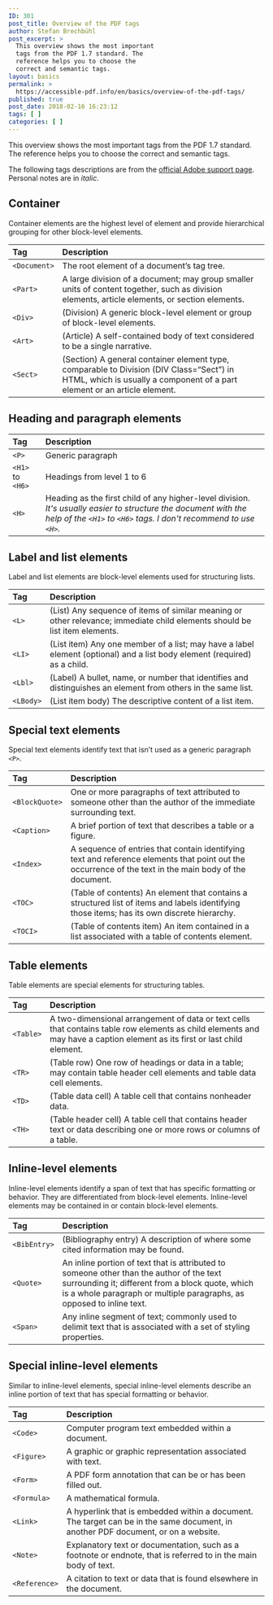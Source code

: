 ```yaml
---
ID: 301
post_title: Overview of the PDF tags
author: Stefan Brechbühl
post_excerpt: >
  This overview shows the most important
  tags from the PDF 1.7 standard. The
  reference helps you to choose the
  correct and semantic tags.
layout: basics
permalink: >
  https://accessible-pdf.info/en/basics/overview-of-the-pdf-tags/
published: true
post_date: 2018-02-16 16:23:12
tags: [ ]
categories: [ ]
---
```

This overview shows the most important tags from the PDF 1.7 standard. The reference helps you to choose the correct and semantic tags.

The following tags descriptions are from the [official Adobe support page][1]. Personal notes are in *italic*.

## Container

Container elements are the highest level of element and provide hierarchical grouping for other block-level elements.

| Tag                | Description                                                                                                                                                          |
|:------------------ |:-------------------------------------------------------------------------------------------------------------------------------------------------------------------- |
| `<Document>` | The root element of a document’s tag tree.                                                                                                                           |
| `<Part>`     | A large division of a document; may group smaller units of content together, such as division elements, article elements, or section elements.                       |
| `<Div>`      | (Division) A generic block-level element or group of block-level elements.                                                                                           |
| `<Art>`      | (Article) A self-contained body of text considered to be a single narrative.                                                                                         |
| `<Sect>`     | (Section) A general container element type, comparable to Division (DIV Class=“Sect”) in HTML, which is usually a component of a part element or an article element. |

## Heading and paragraph elements

| Tag                          | Description                                                                                                                                                                                            |
|:---------------------------- |:------------------------------------------------------------------------------------------------------------------------------------------------------------------------------------------------------ |
| `<P>`                  | Generic paragraph                                                                                                                                                                                      |
| `<H1>` to `<H6>` | Headings from level 1 to 6                                                                                                                                                                             |
| `<H>`                  | Heading as the first child of any higher-level division. *It's usually easier to structure the document with the help of the `<H1>` to `<H6>` tags. I don't recommend to use `<H>`.* |

## Label and list elements

Label and list elements are block-level elements used for structuring lists.

| Tag             | Description                                                                                                                |
|:--------------- |:-------------------------------------------------------------------------------------------------------------------------- |
| `<L>`     | (List) Any sequence of items of similar meaning or other relevance; immediate child elements should be list item elements. |
| `<LI>`    | (List item) Any one member of a list; may have a label element (optional) and a list body element (required) as a child.   |
| `<Lbl>`   | (Label) A bullet, name, or number that identifies and distinguishes an element from others in the same list.               |
| `<LBody>` | (List item body) The descriptive content of a list item.                                                                   |

## Special text elements

Special text elements identify text that isn’t used as a generic paragraph `<P>`.

| Tag                  | Description                                                                                                                                            |
|:-------------------- |:------------------------------------------------------------------------------------------------------------------------------------------------------ |
| `<BlockQuote>` | One or more paragraphs of text attributed to someone other than the author of the immediate surrounding text.                                          |
| `<Caption>`    | A brief portion of text that describes a table or a figure.                                                                                            |
| `<Index>`      | A sequence of entries that contain identifying text and reference elements that point out the occurrence of the text in the main body of the document. |
| `<TOC>`        | (Table of contents) An element that contains a structured list of items and labels identifying those items; has its own discrete hierarchy.            |
| `<TOCI>`       | (Table of contents item) An item contained in a list associated with a table of contents element.                                                      |

## Table elements

Table elements are special elements for structuring tables.

| Tag             | Description                                                                                                                                                               |
|:--------------- |:------------------------------------------------------------------------------------------------------------------------------------------------------------------------- |
| `<Table>` | A two-dimensional arrangement of data or text cells that contains table row elements as child elements and may have a caption element as its first or last child element. |
| `<TR>`    | (Table row) One row of headings or data in a table; may contain table header cell elements and table data cell elements.                                                  |
| `<TD>`    | (Table data cell) A table cell that contains nonheader data.                                                                                                              |
| `<TH>`    | (Table header cell) A table cell that contains header text or data describing one or more rows or columns of a table.                                                     |

## Inline-level elements

Inline-level elements identify a span of text that has specific formatting or behavior. They are differentiated from block-level elements. Inline-level elements may be contained in or contain block-level elements.

| Tag                | Description                                                                                                                                                                                                           |
|:------------------ |:--------------------------------------------------------------------------------------------------------------------------------------------------------------------------------------------------------------------- |
| `<BibEntry>` | (Bibliography entry) A description of where some cited information may be found.                                                                                                                                      |
| `<Quote>`    | An inline portion of text that is attributed to someone other than the author of the text surrounding it; different from a block quote, which is a whole paragraph or multiple paragraphs, as opposed to inline text. |
| `<Span>`     | Any inline segment of text; commonly used to delimit text that is associated with a set of styling properties.                                                                                                        |

## Special inline-level elements

Similar to inline-level elements, special inline-level elements describe an inline portion of text that has special formatting or behavior.

| Tag                 | Description                                                                                                                       |
|:------------------- |:--------------------------------------------------------------------------------------------------------------------------------- |
| `<Code>`      | Computer program text embedded within a document.                                                                                 |
| `<Figure>`    | A graphic or graphic representation associated with text.                                                                         |
| `<Form>`      | A PDF form annotation that can be or has been filled out.                                                                         |
| `<Formula>`   | A mathematical formula.                                                                                                           |
| `<Link>`      | A hyperlink that is embedded within a document. The target can be in the same document, in another PDF document, or on a website. |
| `<Note>`      | Explanatory text or documentation, such as a footnote or endnote, that is referred to in the main body of text.                   |
| `<Reference>` | A citation to text or data that is found elsewhere in the document.                                                               |

 [1]: https://helpx.adobe.com/acrobat/using/editing-document-structure-content-tags.html